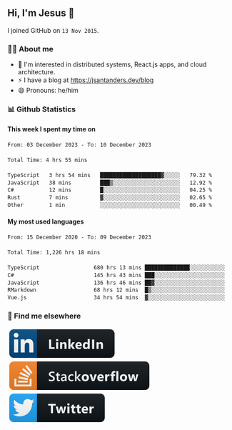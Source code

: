 ## Hi, I'm Jesus 👋

I joined GitHub on `13 Nov 2015`.

<!-- Talking about you -->

### 👨‍💻 About me

- 👦 I'm interested in distributed systems, React.js apps, and cloud architecture.
- ⚡️ I have a blog at <https://jsantanders.dev/blog>
- 😄 Pronouns: he/him

### 📊 Github Statistics

#### This week I spent my time on

<!--START_SECTION:weekly-->

```txt
From: 03 December 2023 - To: 10 December 2023

Total Time: 4 hrs 55 mins

TypeScript   3 hrs 54 mins   ███████████████████▓░░░░░   79.32 %
JavaScript   38 mins         ███▒░░░░░░░░░░░░░░░░░░░░░   12.92 %
C#           12 mins         █░░░░░░░░░░░░░░░░░░░░░░░░   04.25 %
Rust         7 mins          ▓░░░░░░░░░░░░░░░░░░░░░░░░   02.65 %
Other        1 min           ░░░░░░░░░░░░░░░░░░░░░░░░░   00.49 %
```

<!--END_SECTION:weekly-->

#### My most used languages

<!--START_SECTION:alltime-->

```txt
From: 15 December 2020 - To: 09 December 2023

Total Time: 1,226 hrs 18 mins

TypeScript                 680 hrs 13 mins ██████████████░░░░░░░░░░░   55.47 %
C#                         145 hrs 43 mins ███░░░░░░░░░░░░░░░░░░░░░░   11.88 %
JavaScript                 136 hrs 46 mins ██▓░░░░░░░░░░░░░░░░░░░░░░   11.15 %
RMarkdown                  68 hrs 12 mins  █▒░░░░░░░░░░░░░░░░░░░░░░░   05.56 %
Vue.js                     34 hrs 54 mins  ▓░░░░░░░░░░░░░░░░░░░░░░░░   02.85 %
```

<!--END_SECTION:alltime-->

### 📢 Find me elsewhere

<p>
  <a target="_blank" href="https://linkedin.com/in/jsantanders">
    <img src="https://github.com/jsantanders/jsantanders/blob/master/img/linkedin.svg" alt="LinkedIn" style="vertical-align:top; margin:4px">
  </a>
  
  <a target="_blank" href="https://stackoverflow.com/users/7318331/jesus-santander">
    <img src="https://github.com/jsantanders/jsantanders/blob/master/img/stackoverflow.svg" alt="StackOverflow" style="vertical-align:top; margin:4px">
  </a>
  
  <a target="_blank" href="http://twitter.com/jsantanders">
    <img src="https://github.com/jsantanders/jsantanders/blob/master/img/twitter.svg" alt="Twitter" style="vertical-align:top; margin:4px">
  </a>
</p>
